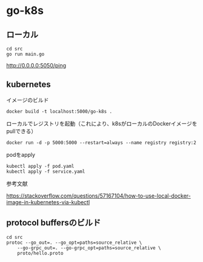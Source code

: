# go-k8s

## ローカル

```
cd src
go run main.go
```

http://0.0.0.0:5050/ping

## kubernetes

イメージのビルド

```
docker build -t localhost:5000/go-k8s .
```

ローカルでレジストリを起動（これにより、k8sがローカルのDockerイメージをpullできる）

```
docker run -d -p 5000:5000 --restart=always --name registry registry:2
```

podをapply

```
kubectl apply -f pod.yaml
kubectl apply -f service.yaml
```


参考文献

https://stackoverflow.com/questions/57167104/how-to-use-local-docker-image-in-kubernetes-via-kubectl

## protocol buffersのビルド

```
cd src
protoc --go_out=. --go_opt=paths=source_relative \
    --go-grpc_out=. --go-grpc_opt=paths=source_relative \
    proto/hello.proto
```
